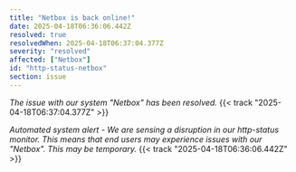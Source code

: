 ```yaml
---
title: "Netbox is back online!"
date: 2025-04-18T06:36:06.442Z
resolved: true
resolvedWhen: 2025-04-18T06:37:04.377Z
severity: "resolved"
affected: ["Netbox"]
id: "http-status-netbox"
section: issue
---
```


*The issue with our system "Netbox" has been resolved.* {{< track "2025-04-18T06:37:04.377Z" >}}

**Automated system alert* - We are sensing a disruption in our http-status monitor. This means that end users may experience issues with our "Netbox". This may be temporary.* {{< track "2025-04-18T06:36:06.442Z" >}}
